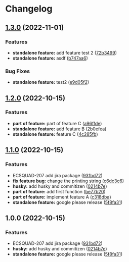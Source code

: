 # Changelog

## [1.3.0](https://github.com/ahmedashraff/asdf/compare/v1.2.0...v1.3.0) (2022-11-01)


### Features

* **standalone feature:** add feature test 2 ([72b3499](https://github.com/ahmedashraff/asdf/commit/72b34999a3f762d1bc54db385c1ba6845976d4c3))
* **standalone feature:** asdf ([b747aa6](https://github.com/ahmedashraff/asdf/commit/b747aa6e8d97f345f7fd20f873c3e16c708ad084))


### Bug Fixes

* **standalone feature:** test2 ([e9d05f2](https://github.com/ahmedashraff/asdf/commit/e9d05f2c482f6ba9d1f275b59857e5f6530463fe))

## [1.2.0](https://github.com/ahmedashraff/asdf/compare/v1.1.0...v1.2.0) (2022-10-15)


### Features

* **part of feature:** part of feature C ([a96ffde](https://github.com/ahmedashraff/asdf/commit/a96ffdecac841740412bac46d01cb9157d94dde4))
* **standalone feature:** add feature B ([2b0efea](https://github.com/ahmedashraff/asdf/commit/2b0efeaa516779d83308e354512e811c179bc0af))
* **standalone feature:** feature C ([4c285fb](https://github.com/ahmedashraff/asdf/commit/4c285fb6e133c7db30c21949c9c68f7dc0c16e09))

## [1.1.0](https://github.com/ahmedashraff/asdf/compare/v1.0.0...v1.1.0) (2022-10-15)


### Features

* ECSQUAD-207 add jira package ([931bd72](https://github.com/ahmedashraff/asdf/commit/931bd72148edbb3f28e7b2e1fc3bf71f3d60bfd1))
* **fix feature bug:** change the printing string ([c6dc3c6](https://github.com/ahmedashraff/asdf/commit/c6dc3c6fbdfda766bab39d001b7ebe12a7d53e6f))
* **husky:** add husky and commitizen ([0214b7e](https://github.com/ahmedashraff/asdf/commit/0214b7e8daa1f3000d1458e85d01690667c4124b))
* **part of feature:** add first function ([be77b20](https://github.com/ahmedashraff/asdf/commit/be77b207524c78b114ddabeb2b6af5aee18b76cc))
* **part of feature:** implement feature A ([c318dba](https://github.com/ahmedashraff/asdf/commit/c318dba02b8069967658614b7f328821a83c74ef))
* **standalone feature:** google please release ([5f8fa31](https://github.com/ahmedashraff/asdf/commit/5f8fa31a12b64ebe9cf9d67e7194a29d974b4e6f))

## 1.0.0 (2022-10-15)


### Features

* ECSQUAD-207 add jira package ([931bd72](https://github.com/ahmedashraff/asdf/commit/931bd72148edbb3f28e7b2e1fc3bf71f3d60bfd1))
* **husky:** add husky and commitizen ([0214b7e](https://github.com/ahmedashraff/asdf/commit/0214b7e8daa1f3000d1458e85d01690667c4124b))
* **standalone feature:** google please release ([5f8fa31](https://github.com/ahmedashraff/asdf/commit/5f8fa31a12b64ebe9cf9d67e7194a29d974b4e6f))
